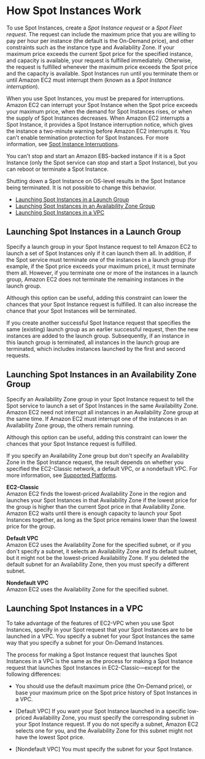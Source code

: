 # How Spot Instances Work<a name="how-spot-instances-work"></a>

To use Spot Instances, create a *Spot Instance request* or a *Spot Fleet request*\. The request can include the maximum price that you are willing to pay per hour per instance \(the default is the On\-Demand price\), and other constraints such as the instance type and Availability Zone\. If your maximum price exceeds the current Spot price for the specified instance, and capacity is available, your request is fulfilled immediately\. Otherwise, the request is fulfilled whenever the maximum price exceeds the Spot price and the capacity is available\. Spot Instances run until you terminate them or until Amazon EC2 must interrupt them \(known as a *Spot Instance interruption*\)\.

When you use Spot Instances, you must be prepared for interruptions\. Amazon EC2 can interrupt your Spot Instance when the Spot price exceeds your maximum price, when the demand for Spot Instances rises, or when the supply of Spot Instances decreases\. When Amazon EC2 interrupts a Spot Instance, it provides a Spot Instance interruption notice, which gives the instance a two\-minute warning before Amazon EC2 interrupts it\. You can't enable termination protection for Spot Instances\. For more information, see [Spot Instance Interruptions](spot-interruptions.md)\.

You can't stop and start an Amazon EBS\-backed instance if it is a Spot Instance \(only the Spot service can stop and start a Spot Instance\), but you can reboot or terminate a Spot Instance\.

Shutting down a Spot Instance on OS\-level results in the Spot Instance being terminated\. It is not possible to change this behavior\.


+ [Launching Spot Instances in a Launch Group](#spot-launch-group)
+ [Launching Spot Instances in an Availability Zone Group](#spot-az-group)
+ [Launching Spot Instances in a VPC](#concepts-spot-instances-vpcs)

## Launching Spot Instances in a Launch Group<a name="spot-launch-group"></a>

Specify a launch group in your Spot Instance request to tell Amazon EC2 to launch a set of Spot Instances only if it can launch them all\. In addition, if the Spot service must terminate one of the instances in a launch group \(for example, if the Spot price exceeds your maximum price\), it must terminate them all\. However, if you terminate one or more of the instances in a launch group, Amazon EC2 does not terminate the remaining instances in the launch group\.

Although this option can be useful, adding this constraint can lower the chances that your Spot Instance request is fulfilled\. It can also increase the chance that your Spot Instances will be terminated\.

If you create another successful Spot Instance request that specifies the same \(existing\) launch group as an earlier successful request, then the new instances are added to the launch group\. Subsequently, if an instance in this launch group is terminated, all instances in the launch group are terminated, which includes instances launched by the first and second requests\.

## Launching Spot Instances in an Availability Zone Group<a name="spot-az-group"></a>

Specify an Availability Zone group in your Spot Instance request to tell the Spot service to launch a set of Spot Instances in the same Availability Zone\. Amazon EC2 need not interrupt all instances in an Availability Zone group at the same time\. If Amazon EC2 must interrupt one of the instances in an Availability Zone group, the others remain running\.

Although this option can be useful, adding this constraint can lower the chances that your Spot Instance request is fulfilled\.

If you specify an Availability Zone group but don't specify an Availability Zone in the Spot Instance request, the result depends on whether you specified the EC2\-Classic network, a default VPC, or a nondefault VPC\. For more information, see [Supported Platforms](ec2-supported-platforms.md)\.

**EC2\-Classic**  
Amazon EC2 finds the lowest\-priced Availability Zone in the region and launches your Spot Instances in that Availability Zone if the lowest price for the group is higher than the current Spot price in that Availability Zone\. Amazon EC2 waits until there is enough capacity to launch your Spot Instances together, as long as the Spot price remains lower than the lowest price for the group\.

**Default VPC**  
Amazon EC2 uses the Availability Zone for the specified subnet, or if you don't specify a subnet, it selects an Availability Zone and its default subnet, but it might not be the lowest\-priced Availability Zone\. If you deleted the default subnet for an Availability Zone, then you must specify a different subnet\.

**Nondefault VPC**  
Amazon EC2 uses the Availability Zone for the specified subnet\.

## Launching Spot Instances in a VPC<a name="concepts-spot-instances-vpcs"></a>

To take advantage of the features of EC2\-VPC when you use Spot Instances, specify in your Spot request that your Spot Instances are to be launched in a VPC\. You specify a subnet for your Spot Instances the same way that you specify a subnet for your On\-Demand Instances\.

The process for making a Spot Instance request that launches Spot Instances in a VPC is the same as the process for making a Spot Instance request that launches Spot Instances in EC2\-Classic—except for the following differences: 

+ You should use the default maximum price \(the On\-Demand price\), or base your maximum price on the Spot price history of Spot Instances in a VPC\.

+ \[Default VPC\] If you want your Spot Instance launched in a specific low\-priced Availability Zone, you must specify the corresponding subnet in your Spot Instance request\. If you do not specify a subnet, Amazon EC2 selects one for you, and the Availability Zone for this subnet might not have the lowest Spot price\.

+ \[Nondefault VPC\] You must specify the subnet for your Spot Instance\.